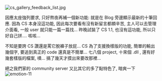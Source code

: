 ![cs_gallery_feedback_list.jpg](/images/2005-07-03-chickenhouse-web-communityserver-extension-new-features-part-2/cs_gallery_feedback_list.jpg)

因應太座強列要求, 只好熬夜再補一個新功能: 就是在 Blog 旁邊顯示最新的十筆回應. 因為 CS 本身沒這功能, 因此每次要看有沒有新留言都頗辛苦, 主人可以去管理介面看, 一般 user 就只能一篇一篇找... 昨晚試裝了 CS 1.1, 也沒有這功能, 所以只好自己拼.... 咳咳...

不知是要誇 CS 讚還是罵它脫褲子放屁... CS 為了支援換樣版的功能, 簡單的輸出幾個字, 要追到真正的 code 還真是不簡單... 七八個 project, 十來個 .dll , 還有好幾套樣版的檔案, 嘖... 搞了幾天才摸出來要改那裡...

總之我們家的 community server 又比其它的多了點特色了, 暗爽一下 ![emotion-11](/images/2005-07-03-chickenhouse-web-communityserver-extension-new-features-part-2/emotion-11.gif)